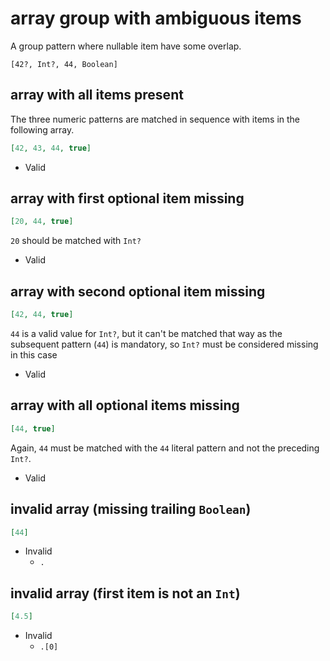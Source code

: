 # array group with ambiguous items
A group pattern where nullable item have some overlap. 
```jsbp
[42?, Int?, 44, Boolean]
```

## array with all items present
The three numeric patterns are matched in sequence with items in the following array.
```json
[42, 43, 44, true]
```
+ Valid

## array with first optional item missing
```json
[20, 44, true]
```
`20` should be matched with `Int?`
+ Valid

## array with second optional item missing 
```json
[42, 44, true]
```
`44` is a valid value for `Int?`, but it can't be matched that way as the subsequent pattern (`44`) is mandatory, 
so `Int?` must be considered missing in this case
+ Valid

## array with all optional items missing 
```json
[44, true]
```
Again, `44` must be matched with the `44` literal pattern and not the preceding `Int?`.
+ Valid

## invalid array (missing trailing `Boolean`) 
```json
[44]
```
+ Invalid
    - `.`

## invalid array (first item is not an `Int`) 
```json
[4.5]
```
+ Invalid
    - `.[0]`